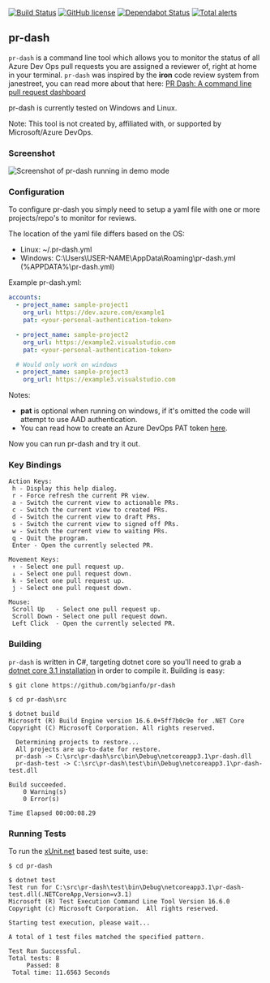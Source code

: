 
[![Build Status](https://travis-ci.org/bgianfo/pr-dash.svg?branch=master)](https://travis-ci.org/bgianfo/pr-dash)
[![GitHub license](https://img.shields.io/github/license/bgianfo/pr-dash.svg)]()
[![Dependabot Status](https://api.dependabot.com/badges/status?host=github&repo=bgianfo/pr-dash)](https://dependabot.com)
[![Total alerts](https://img.shields.io/lgtm/alerts/g/bgianfo/pr-dash.svg?logo=lgtm&logoWidth=18)](https://lgtm.com/projects/g/bgianfo/pr-dash/alerts/)

pr-dash
-------

`pr-dash` is a command line tool which allows you to monitor the status
of all Azure Dev Ops pull requests you are assigned a reviewer of, right
at home in your terminal. `pr-dash` was inspired by the **iron** code review
system from janestreet, you can read more about that here:
[PR Dash: A command line pull request dashboard](https://bjg.io/pr-dash/)

pr-dash is currently tested on Windows and Linux.

Note: This tool is not created by, affiliated with, or supported by Microsoft/Azure DevOps.

### Screenshot

![Screenshot of pr-dash running in demo mode](https://raw.githubusercontent.com/bgianfo/pr-dash/master/.assets/demo.png)

### Configuration

To configure pr-dash you simply need to setup a yaml file with one or more
projects/repo's to monitor for reviews.

The location of the yaml file differs based on the OS:
- Linux: ~/.pr-dash.yml
- Windows: C:\Users\USER-NAME\AppData\Roaming\pr-dash.yml (%APPDATA%\pr-dash.yml)

Example pr-dash.yml:

```yaml
accounts:
  - project_name: sample-project1
    org_url: https://dev.azure.com/example1
    pat: <your-personal-authentication-token>

  - project_name: sample-project2
    org_url: https://example2.visualstudio.com
    pat: <your-personal-authentication-token>

  # Would only work on windows
  - project_name: sample-project3
    org_url: https://example3.visualstudio.com

```

Notes:
- **pat** is optional when running on windows, if it's omitted the code will attempt to use AAD authentication.
- You can read how to create an Azure DevOps PAT token [here](https://docs.microsoft.com/en-us/azure/devops/organizations/accounts/use-personal-access-tokens-to-authenticate?view=azure-devops).

Now you can run pr-dash and try it out.

### Key Bindings

    Action Keys:
     h - Display this help dialog.
     r - Force refresh the current PR view.
     a - Switch the current view to actionable PRs.
     c - Switch the current view to created PRs.
     d - Switch the current view to draft PRs.
     s - Switch the current view to signed off PRs.
     w - Switch the current view to waiting PRs.
     q - Quit the program.
     Enter - Open the currently selected PR.

    Movement Keys:
     ↑ - Select one pull request up.
     ↓ - Select one pull request down.
     k - Select one pull request up.
     j - Select one pull request down.

    Mouse:
     Scroll Up   - Select one pull request up.
     Scroll Down - Select one pull request down.
     Left Click  - Open the currently selected PR.

### Building

`pr-dash` is written in C#, targeting dotnet core so you'll need to grab a
[dotnet core 3.1 installation](https://dotnet.microsoft.com/download/dotnet-core/3.1) in order to compile it.
Building is easy:

```
$ git clone https://github.com/bgianfo/pr-dash

$ cd pr-dash\src

$ dotnet build
Microsoft (R) Build Engine version 16.6.0+5ff7b0c9e for .NET Core
Copyright (C) Microsoft Corporation. All rights reserved.

  Determining projects to restore...
  All projects are up-to-date for restore.
  pr-dash -> C:\src\pr-dash\src\bin\Debug\netcoreapp3.1\pr-dash.dll
  pr-dash-test -> C:\src\pr-dash\test\bin\Debug\netcoreapp3.1\pr-dash-test.dll

Build succeeded.
    0 Warning(s)
    0 Error(s)

Time Elapsed 00:00:08.29
```

### Running Tests

To run the [xUnit.net](https://xunit.net/) based test suite, use:

```
$ cd pr-dash

$ dotnet test
Test run for C:\src\pr-dash\test\bin\Debug\netcoreapp3.1\pr-dash-test.dll(.NETCoreApp,Version=v3.1)
Microsoft (R) Test Execution Command Line Tool Version 16.6.0
Copyright (c) Microsoft Corporation.  All rights reserved.

Starting test execution, please wait...

A total of 1 test files matched the specified pattern.

Test Run Successful.
Total tests: 8
     Passed: 8
 Total time: 11.6563 Seconds

```


